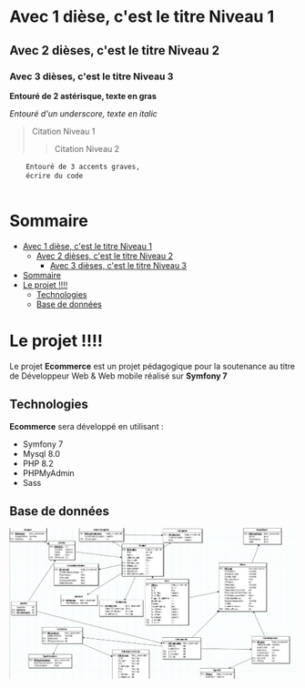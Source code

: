 # Avec 1 dièse, c'est le titre Niveau 1

## Avec 2 dièses, c'est le titre Niveau 2

### Avec 3 dièses, c'est le titre Niveau 3

**Entouré de 2 astérisque, texte en gras**

_Entouré d'un underscore, texte en italic_

> Citation Niveau 1
>> Citation Niveau 2


```
    Entouré de 3 accents graves,
    écrire du code


```


# Sommaire
- [Avec 1 dièse, c'est le titre Niveau 1](#avec-1-dièse-cest-le-titre-niveau-1)
  - [Avec 2 dièses, c'est le titre Niveau 2](#avec-2-dièses-cest-le-titre-niveau-2)
    - [Avec 3 dièses, c'est le titre Niveau 3](#avec-3-dièses-cest-le-titre-niveau-3)
- [Sommaire](#sommaire)
- [Le projet !!!!](#le-projet-)
  - [Technologies](#technologies)
  - [Base de données](#base-de-données)



# Le projet !!!!

Le projet **Ecommerce** est un projet pédagogique pour la soutenance au titre de Développeur Web & Web mobile réalisé sur **Symfony 7** 

## Technologies

**Ecommerce** sera développé en utilisant :

- Symfony 7
- Mysql 8.0
- PHP 8.2
- PHPMyAdmin
- Sass


## Base de données

![MCV](assets/images/project/mcd.jpg)

[def]: #sommaire